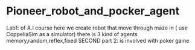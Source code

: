 # Pioneer_robot_and_pocker_agent
Lab1: of A.I course here we create robot that move through maze in ( use CoppeliaSim as a simulator) there is 3 kind of agents memory,random,reflex,fixed SECOND part 2: is involved with poker game 

